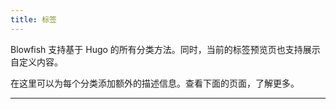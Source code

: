 ```yaml
---
title: 标签
---
```

Blowfish 支持基于 Hugo 的所有分类方法。同时，当前的标签预览页也支持展示自定义内容。

在这里可以为每个分类添加额外的描述信息。查看下面的页面，了解更多。

---
